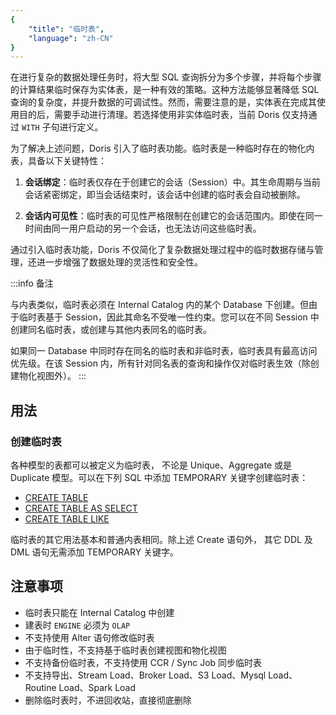 ```yaml
---
{
    "title": "临时表",
    "language": "zh-CN"
}
---
```


在进行复杂的数据处理任务时，将大型 SQL 查询拆分为多个步骤，并将每个步骤的计算结果临时保存为实体表，是一种有效的策略。这种方法能够显著降低 SQL 查询的复杂度，并提升数据的可调试性。然而，需要注意的是，实体表在完成其使用目的后，需要手动进行清理。若选择使用非实体临时表，当前 Doris 仅支持通过 `WITH` 子句进行定义。

为了解决上述问题，Doris 引入了临时表功能。临时表是一种临时存在的物化内表，具备以下关键特性：
1. **会话绑定**：临时表仅存在于创建它的会话（Session）中。其生命周期与当前会话紧密绑定，即当会话结束时，该会话中创建的临时表会自动被删除。

2. **会话内可见性**：临时表的可见性严格限制在创建它的会话范围内。即使在同一时间由同一用户启动的另一个会话，也无法访问这些临时表。

通过引入临时表功能，Doris 不仅简化了复杂数据处理过程中的临时数据存储与管理，还进一步增强了数据处理的灵活性和安全性。


:::info 备注

与内表类似，临时表必须在 Internal Catalog 内的某个 Database 下创建。但由于临时表基于 Session，因此其命名不受唯一性约束。您可以在不同 Session 中创建同名临时表，或创建与其他内表同名的临时表。

如果同一 Database 中同时存在同名的临时表和非临时表，临时表具有最高访问优先级。在该 Session 内，所有针对同名表的查询和操作仅对临时表生效（除创建物化视图外）。
:::

## 用法

### 创建临时表
各种模型的表都可以被定义为临时表， 不论是 Unique、Aggregate 或是 Duplicate 模型。可以在下列 SQL 中添加 TEMPORARY 关键字创建临时表：
-  [CREATE TABLE](../sql-manual/sql-statements/Data-Definition-Statements/Create/CREATE-TABLE)
-  [CREATE TABLE AS SELECT](../sql-manual/sql-statements/Data-Definition-Statements/Create/CREATE-TABLE-AS-SELECT)
-  [CREATE TABLE LIKE](../sql-manual/sql-statements/Data-Definition-Statements/Create/CREATE-TABLE-LIKE)

临时表的其它用法基本和普通内表相同。除上述 Create 语句外， 其它 DDL 及 DML 语句无需添加 TEMPORARY 关键字。

## 注意事项

- 临时表只能在 Internal Catalog 中创建
- 建表时 `ENGINE` 必须为 `OLAP`
- 不支持使用 Alter 语句修改临时表
- 由于临时性，不支持基于临时表创建视图和物化视图
- 不支持备份临时表，不支持使用 CCR / Sync Job 同步临时表
- 不支持导出、Stream Load、Broker Load、S3 Load、Mysql Load、Routine Load、Spark Load
- 删除临时表时，不进回收站，直接彻底删除